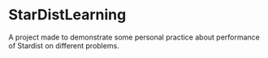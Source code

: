 # StarDistLearning

A project made to demonstrate some personal practice about performance of Stardist on different  problems.
